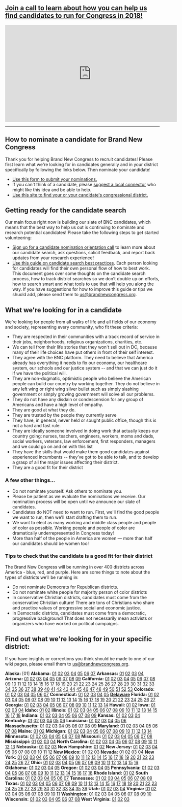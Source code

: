 ## [Join a call to learn about how you can help us find candidates to run for Congress in 2018!](/call)
<div style="width:100%;text-align:center;margin-top:10px;margin-bottom:10px">
<iframe width="560" height="315" src="https://www.youtube.com/embed/OdF7_GeaVso" frameborder="0" allowfullscreen></iframe>
</div>

------

## How to nominate a candidate for Brand New Congress
Thank you for helping Brand New Congress to recruit candidates! Please first learn what we're looking for in candidates generally and in your district specifically by following the links below. Then nominate your candidate! 
* [Use this form to submit your nominations.](https://docs.google.com/forms/d/e/1FAIpQLSclkdh8B0SBJqoEFJA2XZ1B2eOz_QxDEZPFyO6NOOy5Vc6BLg/viewform)
* If you can't think of a candidate, please [suggest a local connector](https://docs.google.com/forms/d/e/1FAIpQLSceYguZI_gngXf7dLOXN6xUkLRNsYfn0b2v-aDEvZKPH-j1dQ/viewform) who might like this idea and be able to help.
* [Use this site to find your or your candidate's congressional district.](https://www.govtrack.us/congress/members)

## Getting ready for the candidate search
Our main focus right now is building our slate of BNC candidates, which means that the best way to help us out is continuing to nominate and research potential candidates! Please take the following steps to get started volunteering:
* [Sign up for a candidate nomination orientation call](/call) to learn more about our candidate search, ask questions, solicit feedback, and report back updates from your research experience!
* [Use this guide on candidate search best practices](https://docs.google.com/document/d/1_Aob44aXGpc6OVOxzLNMSW-9_Hs7m5nghKYBGoeuUlE/edit?usp=sharing). Each person looking for candidates will find their own personal flow of how to best work. This document goes over some thoughts on the candidate search process, how to track district searches so we don’t double up on efforts, how to search smart and what tools to use that will help you along the way. If you have suggestions for how to improve this guide or tips we shuold add, please send them to us@brandnewcongress.org.

## What we're looking for in a candidate
We’re looking for people from all walks of life and all fields of our economy and society, representing every community, who fit these criteria:

* They are respected in their communities with a track record of service in their jobs, neighborhoods, religious organizations, charities, etc.
* We can tell from their life stories that they won't sell out in DC, because many of their life choices have put others in front of their self interest.
* They agree with the BNC platform. They need to believe that America already has everything it needs to fix our economy, our healthcare system, our schools and our justice system -- and that we can just do it if we have the political will.
* They are non-dogmatic, optimistic people who believe the American people can build our country by working together. They do not believe in any left wing or right wing silver bullet such as simply slashing government or simply growing government will solve all our problems.
* They do not have any disdain or condescension for any group of Americans and have a high level of empathy.
* They are good at what they do.
* They are trusted by the people they currently serve
* They have, in general, never held or sought public office, though this is not a hard and fast rule.
* They are ideally someone involved in doing work that actually keeps our country going: nurses, teachers, engineers, workers, moms and dads, social workers, veterans, law enforcement, first responders, managers and we could go on and on with this list
* They have the skills that would make them good candidates against experienced incumbents -- they’ve got to be able to talk, and to develop a grasp of all the major issues affecting their district.
* They are a good fit for their district

### A few other things...
* Do not nominate yourself. Ask others to nominate you.
* Please be patient as we evaluate the nominations we receive. Our nomination process will be open until we announce our slate of candidates. 
* Candidates do NOT need to want to run. First, we'll find the good people we want to run, then we'll start drafting them to run.
* We want to elect as many working and middle class people and people of color as possible. Working people and people of color are dramatically underrepresented in Congress today!
* More than half of the people in America are women — more than half our candidates should be women too! 

### Tips to check that the candidate is a good fit for their district

The Brand New Congress will be running in over 400 districts across America - blue, red, and purple. Here are some things to note about the types of districts we’ll be running in:
* Do not nominate Democrats for Republican districts.
* Do not nominate white people for majority person of color districts 
* In conservative Christian districts, candidates must come from the conservative Christian culture! There are tons of Christians who share and practice values of progressive social and economic justice.  
* In Democratic districts, candidates must come from a democratic, progressive background! That does not necessarily mean activists or organizers who have worked on political campaigns. 

## Find out what we're looking for in your specific district:
If you have insights or corrections you think should be made to one of our wiki pages, please email them to us@brandnewcongress.org.

**Alaska:** [01]  **Alabama:** [01](https://wiki.brandnewcongress.org/index.php?title=BNC_in_AL-01) [02](https://wiki.brandnewcongress.org/index.php?title=BNC_in_AL-02) [03](https://wiki.brandnewcongress.org/index.php?title=BNC_in_AL-03) [04](https://wiki.brandnewcongress.org/index.php?title=BNC_in_AL-04) [05](https://wiki.brandnewcongress.org/index.php?title=BNC_in_AL-05) [06](https://wiki.brandnewcongress.org/index.php?title=BNC_in_AL-06) [07](https://wiki.brandnewcongress.org/index.php?title=BNC_in_AL-07)  **Arkansas:**  [01](https://wiki.brandnewcongress.org/index.php?title=BNC_in_AR-01) [02](https://wiki.brandnewcongress.org/index.php?title=BNC_in_AR-02) [03](https://wiki.brandnewcongress.org/index.php?title=BNC_in_AR-03) [04](https://wiki.brandnewcongress.org/index.php?title=BNC_in_AR-04)  **Arizona:**  [01](https://wiki.brandnewcongress.org/index.php?title=BNC_in_AZ-01) [02](https://wiki.brandnewcongress.org/index.php?title=BNC_in_AZ-02) [03](https://wiki.brandnewcongress.org/index.php?title=BNC_in_AZ-03) [04](https://wiki.brandnewcongress.org/index.php?title=BNC_in_AZ-04) [05](https://wiki.brandnewcongress.org/index.php?title=BNC_in_AZ-05) [06](https://wiki.brandnewcongress.org/index.php?title=BNC_in_AZ-06) [07](https://wiki.brandnewcongress.org/index.php?title=BNC_in_AZ-07) [08](https://wiki.brandnewcongress.org/index.php?title=BNC_in_AZ-08) [09](https://wiki.brandnewcongress.org/index.php?title=BNC_in_AZ-09)  **California:**  [01](https://wiki.brandnewcongress.org/index.php?title=BNC_in_CA-01) [02](https://wiki.brandnewcongress.org/index.php?title=BNC_in_CA-02) [03](https://wiki.brandnewcongress.org/index.php?title=BNC_in_CA-03) [04](https://wiki.brandnewcongress.org/index.php?title=BNC_in_CA-04) [05](https://wiki.brandnewcongress.org/index.php?title=BNC_in_CA-05) [06](https://wiki.brandnewcongress.org/index.php?title=BNC_in_CA-06) [07](https://wiki.brandnewcongress.org/index.php?title=BNC_in_CA-07) [08](https://wiki.brandnewcongress.org/index.php?title=BNC_in_CA-08) [09](https://wiki.brandnewcongress.org/index.php?title=BNC_in_CA-09) [10](https://wiki.brandnewcongress.org/index.php?title=BNC_in_CA-10) [11](https://wiki.brandnewcongress.org/index.php?title=BNC_in_CA-11) [12](https://wiki.brandnewcongress.org/index.php?title=BNC_in_CA-12) [13](https://wiki.brandnewcongress.org/index.php?title=BNC_in_CA-13) [14](https://wiki.brandnewcongress.org/index.php?title=BNC_in_CA-14) [15](https://wiki.brandnewcongress.org/index.php?title=BNC_in_CA-15) [16](https://wiki.brandnewcongress.org/index.php?title=BNC_in_CA-16) [17](https://wiki.brandnewcongress.org/index.php?title=BNC_in_CA-17) [18](https://wiki.brandnewcongress.org/index.php?title=BNC_in_CA-18) [19](https://wiki.brandnewcongress.org/index.php?title=BNC_in_CA-19) [20](https://wiki.brandnewcongress.org/index.php?title=BNC_in_CA-20) [21](https://wiki.brandnewcongress.org/index.php?title=BNC_in_CA-21) [22](https://wiki.brandnewcongress.org/index.php?title=BNC_in_CA-22) [23](https://wiki.brandnewcongress.org/index.php?title=BNC_in_CA-23) [24](https://wiki.brandnewcongress.org/index.php?title=BNC_in_CA-24) [25](https://wiki.brandnewcongress.org/index.php?title=BNC_in_CA-25) [26](https://wiki.brandnewcongress.org/index.php?title=BNC_in_CA-26) [27](https://wiki.brandnewcongress.org/index.php?title=BNC_in_CA-27) [28](https://wiki.brandnewcongress.org/index.php?title=BNC_in_CA-28) [29](https://wiki.brandnewcongress.org/index.php?title=BNC_in_CA-29) [30](https://wiki.brandnewcongress.org/index.php?title=BNC_in_CA-30) [31](https://wiki.brandnewcongress.org/index.php?title=BNC_in_CA-31) [32](https://wiki.brandnewcongress.org/index.php?title=BNC_in_CA-32) [33](https://wiki.brandnewcongress.org/index.php?title=BNC_in_CA-33) [34](https://wiki.brandnewcongress.org/index.php?title=BNC_in_CA-34) [35](https://wiki.brandnewcongress.org/index.php?title=BNC_in_CA-35) [36](https://wiki.brandnewcongress.org/index.php?title=BNC_in_CA-36) [37](https://wiki.brandnewcongress.org/index.php?title=BNC_in_CA-37) [38](https://wiki.brandnewcongress.org/index.php?title=BNC_in_CA-38) [39](https://wiki.brandnewcongress.org/index.php?title=BNC_in_CA-39) [40](https://wiki.brandnewcongress.org/index.php?title=BNC_in_CA-40) [41](https://wiki.brandnewcongress.org/index.php?title=BNC_in_CA-41) [42](https://wiki.brandnewcongress.org/index.php?title=BNC_in_CA-42) [43](https://wiki.brandnewcongress.org/index.php?title=BNC_in_CA-43) [44](https://wiki.brandnewcongress.org/index.php?title=BNC_in_CA-44) [45](https://wiki.brandnewcongress.org/index.php?title=BNC_in_CA-45) [46](https://wiki.brandnewcongress.org/index.php?title=BNC_in_CA-46) [47](https://wiki.brandnewcongress.org/index.php?title=BNC_in_CA-47) [48](https://wiki.brandnewcongress.org/index.php?title=BNC_in_CA-48) [49](https://wiki.brandnewcongress.org/index.php?title=BNC_in_CA-49) [50](https://wiki.brandnewcongress.org/index.php?title=BNC_in_CA-50) [51](https://wiki.brandnewcongress.org/index.php?title=BNC_in_CA-51) [52](https://wiki.brandnewcongress.org/index.php?title=BNC_in_CA-52) [53](https://wiki.brandnewcongress.org/index.php?title=BNC_in_CA-53)  **Colorado:**  [01](https://wiki.brandnewcongress.org/index.php?title=BNC_in_CO-01) [02](https://wiki.brandnewcongress.org/index.php?title=BNC_in_CO-02) [03](https://wiki.brandnewcongress.org/index.php?title=BNC_in_CO-03) [04](https://wiki.brandnewcongress.org/index.php?title=BNC_in_CO-04) [05](https://wiki.brandnewcongress.org/index.php?title=BNC_in_CO-05) [06](https://wiki.brandnewcongress.org/index.php?title=BNC_in_CO-06) [07](https://wiki.brandnewcongress.org/index.php?title=BNC_in_CO-07)  **Connecticut:** [01](https://wiki.brandnewcongress.org/index.php?title=BNC_in_CT-01) [02](https://wiki.brandnewcongress.org/index.php?title=BNC_in_CT-02) [03](https://wiki.brandnewcongress.org/index.php?title=BNC_in_CT-03) [04](https://wiki.brandnewcongress.org/index.php?title=BNC_in_CT-04) [05](https://wiki.brandnewcongress.org/index.php?title=BNC_in_CT-05) [**Delaware**](https://wiki.brandnewcongress.org/index.php?title=BNC_in_DE-AL) **Florida:** [01](https://wiki.brandnewcongress.org/index.php?title=BNC_in_FL-01) [02](https://wiki.brandnewcongress.org/index.php?title=BNC_in_FL-02) [03](https://wiki.brandnewcongress.org/index.php?title=BNC_in_FL-03) [04](https://wiki.brandnewcongress.org/index.php?title=BNC_in_FL-04) [05](https://wiki.brandnewcongress.org/index.php?title=BNC_in_FL-05) [06](https://wiki.brandnewcongress.org/index.php?title=BNC_in_FL-06) [07](https://wiki.brandnewcongress.org/index.php?title=BNC_in_FL-07) [08](https://wiki.brandnewcongress.org/index.php?title=BNC_in_FL-08) [09](https://wiki.brandnewcongress.org/index.php?title=BNC_in_FL-09) [10](https://wiki.brandnewcongress.org/index.php?title=BNC_in_FL-10) [11](https://wiki.brandnewcongress.org/index.php?title=BNC_in_FL-11) [12](https://wiki.brandnewcongress.org/index.php?title=BNC_in_FL-12) [13](https://wiki.brandnewcongress.org/index.php?title=BNC_in_FL-13) [14](https://wiki.brandnewcongress.org/index.php?title=BNC_in_FL-14) [15](https://wiki.brandnewcongress.org/index.php?title=BNC_in_FL-15) [16](https://wiki.brandnewcongress.org/index.php?title=BNC_in_FL-16) [17](https://wiki.brandnewcongress.org/index.php?title=BNC_in_FL-17) [18](https://wiki.brandnewcongress.org/index.php?title=BNC_in_FL-18) [19](https://wiki.brandnewcongress.org/index.php?title=BNC_in_FL-19) [20](https://wiki.brandnewcongress.org/index.php?title=BNC_in_FL-20) [21](https://wiki.brandnewcongress.org/index.php?title=BNC_in_FL-21) [22](https://wiki.brandnewcongress.org/index.php?title=BNC_in_FL-22) [23](https://wiki.brandnewcongress.org/index.php?title=BNC_in_FL-23) [24](https://wiki.brandnewcongress.org/index.php?title=BNC_in_FL-24) [25](https://wiki.brandnewcongress.org/index.php?title=BNC_in_FL-25) [26](https://wiki.brandnewcongress.org/index.php?title=BNC_in_FL-26) [27](https://wiki.brandnewcongress.org/index.php?title=BNC_in_FL-27)  **Georgia:** [01](https://wiki.brandnewcongress.org/index.php?title=BNC_in_GA-01) [02](https://wiki.brandnewcongress.org/index.php?title=BNC_in_GA-02) [03](https://wiki.brandnewcongress.org/index.php?title=BNC_in_GA-03) [04](https://wiki.brandnewcongress.org/index.php?title=BNC_in_GA-04) [05](https://wiki.brandnewcongress.org/index.php?title=BNC_in_GA-05) [06](https://wiki.brandnewcongress.org/index.php?title=BNC_in_GA-06) [07](https://wiki.brandnewcongress.org/index.php?title=BNC_in_GA-07) [08](https://wiki.brandnewcongress.org/index.php?title=BNC_in_GA-08) [09](https://wiki.brandnewcongress.org/index.php?title=BNC_in_GA-09) [10](https://wiki.brandnewcongress.org/index.php?title=BNC_in_GA-10) [11](https://wiki.brandnewcongress.org/index.php?title=BNC_in_GA-11) [12](https://wiki.brandnewcongress.org/index.php?title=BNC_in_GA-12) [13](https://wiki.brandnewcongress.org/index.php?title=BNC_in_GA-13) [14](https://wiki.brandnewcongress.org/index.php?title=BNC_in_GA-14)  **Hawaii:** [01](https://wiki.brandnewcongress.org/index.php?title=BNC_in_HI-01) [02](https://wiki.brandnewcongress.org/index.php?title=BNC_in_HI-02)  **Iowa:** [01](https://wiki.brandnewcongress.org/index.php?title=BNC_in_IA-01) [02](https://wiki.brandnewcongress.org/index.php?title=BNC_in_IA-02) [03](https://wiki.brandnewcongress.org/index.php?title=BNC_in_IA-03) [04](https://wiki.brandnewcongress.org/index.php?title=BNC_in_IA-04)  **Idaho:** [01](https://wiki.brandnewcongress.org/index.php?title=BNC_in_ID-01) [02](https://wiki.brandnewcongress.org/index.php?title=BNC_in_ID-02)  **Illinois:** [01](https://wiki.brandnewcongress.org/index.php?title=BNC_in_IL-01) [02](https://wiki.brandnewcongress.org/index.php?title=BNC_in_IL-02) [03](https://wiki.brandnewcongress.org/index.php?title=BNC_in_IL-03) [04](https://wiki.brandnewcongress.org/index.php?title=BNC_in_IL-04) [05](https://wiki.brandnewcongress.org/index.php?title=BNC_in_IL-05) [06](https://wiki.brandnewcongress.org/index.php?title=BNC_in_IL-06) [07](https://wiki.brandnewcongress.org/index.php?title=BNC_in_IL-07) [08](https://wiki.brandnewcongress.org/index.php?title=BNC_in_IL-08) [09](https://wiki.brandnewcongress.org/index.php?title=BNC_in_IL-09) [10](https://wiki.brandnewcongress.org/index.php?title=BNC_in_IL-10) [11](https://wiki.brandnewcongress.org/index.php?title=BNC_in_IL-11) [12](https://wiki.brandnewcongress.org/index.php?title=BNC_in_IL-12) [13](https://wiki.brandnewcongress.org/index.php?title=BNC_in_IL-13) [14](https://wiki.brandnewcongress.org/index.php?title=BNC_in_IL-14) [15](https://wiki.brandnewcongress.org/index.php?title=BNC_in_IL-15) [16](https://wiki.brandnewcongress.org/index.php?title=BNC_in_IL-16) [17](https://wiki.brandnewcongress.org/index.php?title=BNC_in_IL-17) [18](https://wiki.brandnewcongress.org/index.php?title=BNC_in_IL-18)  **Indiana:** [01](https://wiki.brandnewcongress.org/index.php?title=BNC_in_IN-01) [02](https://wiki.brandnewcongress.org/index.php?title=BNC_in_IN-02) [03](https://wiki.brandnewcongress.org/index.php?title=BNC_in_IN-03) [04](https://wiki.brandnewcongress.org/index.php?title=BNC_in_IN-04) [05](https://wiki.brandnewcongress.org/index.php?title=BNC_in_IN-05) [06](https://wiki.brandnewcongress.org/index.php?title=BNC_in_IN-06) [07](https://wiki.brandnewcongress.org/index.php?title=BNC_in_IN-07) [08](https://wiki.brandnewcongress.org/index.php?title=BNC_in_IN-08) [09](https://wiki.brandnewcongress.org/index.php?title=BNC_in_IN-09)  **Kansas:** [01](https://wiki.brandnewcongress.org/index.php?title=BNC_in_KS-01) [02](https://wiki.brandnewcongress.org/index.php?title=BNC_in_KS-02) [03](https://wiki.brandnewcongress.org/index.php?title=BNC_in_KS-03) [04](https://wiki.brandnewcongress.org/index.php?title=BNC_in_KS-04)  **Kentucky:** [01](https://wiki.brandnewcongress.org/index.php?title=BNC_in_KY-01) [02](https://wiki.brandnewcongress.org/index.php?title=BNC_in_KY-02) [03](https://wiki.brandnewcongress.org/index.php?title=BNC_in_KY-03) [04](https://wiki.brandnewcongress.org/index.php?title=BNC_in_KY-04) [05](https://wiki.brandnewcongress.org/index.php?title=BNC_in_KY-05) [06](https://wiki.brandnewcongress.org/index.php?title=BNC_in_KY-06)  **Louisiana:** [01](https://wiki.brandnewcongress.org/index.php?title=BNC_in_LA-01) [02](https://wiki.brandnewcongress.org/index.php?title=BNC_in_LA-02) [03](https://wiki.brandnewcongress.org/index.php?title=BNC_in_LA-03) [04](https://wiki.brandnewcongress.org/index.php?title=BNC_in_LA-04) [05](https://wiki.brandnewcongress.org/index.php?title=BNC_in_LA-05) [06](https://wiki.brandnewcongress.org/index.php?title=BNC_in_LA-06)  **Massachusetts:** [01](https://wiki.brandnewcongress.org/index.php?title=BNC_in_MA-01) [02](https://wiki.brandnewcongress.org/index.php?title=BNC_in_MA-02) [03](https://wiki.brandnewcongress.org/index.php?title=BNC_in_MA-03) [04](https://wiki.brandnewcongress.org/index.php?title=BNC_in_MA-04) [05](https://wiki.brandnewcongress.org/index.php?title=BNC_in_MA-05) [06](https://wiki.brandnewcongress.org/index.php?title=BNC_in_MA-06) [07](https://wiki.brandnewcongress.org/index.php?title=BNC_in_MA-07) [08](https://wiki.brandnewcongress.org/index.php?title=BNC_in_MA-08) [09](https://wiki.brandnewcongress.org/index.php?title=BNC_in_MA-09)  **Maryland:** [01](https://wiki.brandnewcongress.org/index.php?title=BNC_in_MD-01) [02](https://wiki.brandnewcongress.org/index.php?title=BNC_in_MD-02) [03](https://wiki.brandnewcongress.org/index.php?title=BNC_in_MD-03) [04](https://wiki.brandnewcongress.org/index.php?title=BNC_in_MD-04) [05](https://wiki.brandnewcongress.org/index.php?title=BNC_in_MD-05) [06](https://wiki.brandnewcongress.org/index.php?title=BNC_in_MD-06) [07](https://wiki.brandnewcongress.org/index.php?title=BNC_in_MD-07) [08](https://wiki.brandnewcongress.org/index.php?title=BNC_in_MD-08)  **Maine:** [01](https://wiki.brandnewcongress.org/index.php?title=BNC_in_ME-01) [02](https://wiki.brandnewcongress.org/index.php?title=BNC_in_ME-02)  **Michigan:** [01](https://wiki.brandnewcongress.org/index.php?title=BNC_in_MI-01) [02](https://wiki.brandnewcongress.org/index.php?title=BNC_in_MI-02) [03](https://wiki.brandnewcongress.org/index.php?title=BNC_in_MI-03) [04](https://wiki.brandnewcongress.org/index.php?title=BNC_in_MI-04) [05](https://wiki.brandnewcongress.org/index.php?title=BNC_in_MI-05) [06](https://wiki.brandnewcongress.org/index.php?title=BNC_in_MI-06) [07](https://wiki.brandnewcongress.org/index.php?title=BNC_in_MI-07) [08](https://wiki.brandnewcongress.org/index.php?title=BNC_in_MI-08) [09](https://wiki.brandnewcongress.org/index.php?title=BNC_in_MI-09) [10](https://wiki.brandnewcongress.org/index.php?title=BNC_in_MI-10) [11](https://wiki.brandnewcongress.org/index.php?title=BNC_in_MI-11) [12](https://wiki.brandnewcongress.org/index.php?title=BNC_in_MI-12) [13](https://wiki.brandnewcongress.org/index.php?title=BNC_in_MI-13) [14](https://wiki.brandnewcongress.org/index.php?title=BNC_in_MI-14)  **Minnesota:** [01](https://wiki.brandnewcongress.org/index.php?title=BNC_in_MN-01) [02](https://wiki.brandnewcongress.org/index.php?title=BNC_in_MN-02) [03](https://wiki.brandnewcongress.org/index.php?title=BNC_in_MN-03) [04](https://wiki.brandnewcongress.org/index.php?title=BNC_in_MN-04) [05](https://wiki.brandnewcongress.org/index.php?title=BNC_in_MN-05) [06](https://wiki.brandnewcongress.org/index.php?title=BNC_in_MN-06) [07](https://wiki.brandnewcongress.org/index.php?title=BNC_in_MN-07) [08](https://wiki.brandnewcongress.org/index.php?title=BNC_in_MN-08)  **Missouri:** [01](https://wiki.brandnewcongress.org/index.php?title=BNC_in_MO-01) [02](https://wiki.brandnewcongress.org/index.php?title=BNC_in_MO-02) [03](https://wiki.brandnewcongress.org/index.php?title=BNC_in_MO-03) [04](https://wiki.brandnewcongress.org/index.php?title=BNC_in_MO-04) [05](https://wiki.brandnewcongress.org/index.php?title=BNC_in_MO-05) [06](https://wiki.brandnewcongress.org/index.php?title=BNC_in_MO-06) [07](https://wiki.brandnewcongress.org/index.php?title=BNC_in_MO-07) [08](https://wiki.brandnewcongress.org/index.php?title=BNC_in_MO-08)  **Mississippi:** [01](https://wiki.brandnewcongress.org/index.php?title=BNC_in_MS-01) [02](https://wiki.brandnewcongress.org/index.php?title=BNC_in_MS-02) [03](https://wiki.brandnewcongress.org/index.php?title=BNC_in_MS-03) [04](https://wiki.brandnewcongress.org/index.php?title=BNC_in_MS-04)  **North Carolina:** [01](https://wiki.brandnewcongress.org/index.php?title=BNC_in_NC-01) [02](https://wiki.brandnewcongress.org/index.php?title=BNC_in_NC-02) [03](https://wiki.brandnewcongress.org/index.php?title=BNC_in_NC-03) [04](https://wiki.brandnewcongress.org/index.php?title=BNC_in_NC-04) [05](https://wiki.brandnewcongress.org/index.php?title=BNC_in_NC-05) [06](https://wiki.brandnewcongress.org/index.php?title=BNC_in_NC-06) [07](https://wiki.brandnewcongress.org/index.php?title=BNC_in_NC-07) [08](https://wiki.brandnewcongress.org/index.php?title=BNC_in_NC-08) [09](https://wiki.brandnewcongress.org/index.php?title=BNC_in_NC-09) [10](https://wiki.brandnewcongress.org/index.php?title=BNC_in_NC-10) [11](https://wiki.brandnewcongress.org/index.php?title=BNC_in_NC-11) [12](https://wiki.brandnewcongress.org/index.php?title=BNC_in_NC-12) [13](https://wiki.brandnewcongress.org/index.php?title=BNC_in_NC-13)  **Nebraska:** [01](https://wiki.brandnewcongress.org/index.php?title=BNC_in_NE-01) [02](https://wiki.brandnewcongress.org/index.php?title=BNC_in_NE-02) [03](https://wiki.brandnewcongress.org/index.php?title=BNC_in_NE-03)  **New Hampshire:** [01](https://wiki.brandnewcongress.org/index.php?title=BNC_in_NH-01) [02](https://wiki.brandnewcongress.org/index.php?title=BNC_in_NH-02)  **New Jersey:** [01](https://wiki.brandnewcongress.org/index.php?title=BNC_in_NJ-01) [02](https://wiki.brandnewcongress.org/index.php?title=BNC_in_NJ-02) [03](https://wiki.brandnewcongress.org/index.php?title=BNC_in_NJ-03) [04](https://wiki.brandnewcongress.org/index.php?title=BNC_in_NJ-04) [05](https://wiki.brandnewcongress.org/index.php?title=BNC_in_NJ-05) [06](https://wiki.brandnewcongress.org/index.php?title=BNC_in_NJ-06) [07](https://wiki.brandnewcongress.org/index.php?title=BNC_in_NJ-07) [08](https://wiki.brandnewcongress.org/index.php?title=BNC_in_NJ-08) [09](https://wiki.brandnewcongress.org/index.php?title=BNC_in_NJ-09) [10](https://wiki.brandnewcongress.org/index.php?title=BNC_in_NJ-10) [11](https://wiki.brandnewcongress.org/index.php?title=BNC_in_NJ-11) [12](https://wiki.brandnewcongress.org/index.php?title=BNC_in_NJ-12)  **New Mexico:** [01](https://wiki.brandnewcongress.org/index.php?title=BNC_in_NM-01) [02](https://wiki.brandnewcongress.org/index.php?title=BNC_in_NM-02) [03](https://wiki.brandnewcongress.org/index.php?title=BNC_in_NM-03)  **Nevada:** [01](https://wiki.brandnewcongress.org/index.php?title=BNC_in_NV-01) [02](https://wiki.brandnewcongress.org/index.php?title=BNC_in_NV-02) [03](https://wiki.brandnewcongress.org/index.php?title=BNC_in_NV-03) [04](https://wiki.brandnewcongress.org/index.php?title=BNC_in_NV-04)  **New York:** [01](https://wiki.brandnewcongress.org/index.php?title=BNC_in_NY-01) [02](https://wiki.brandnewcongress.org/index.php?title=BNC_in_NY-02) [03](https://wiki.brandnewcongress.org/index.php?title=BNC_in_NY-03) [04](https://wiki.brandnewcongress.org/index.php?title=BNC_in_NY-04) [05](https://wiki.brandnewcongress.org/index.php?title=BNC_in_NY-05) [06](https://wiki.brandnewcongress.org/index.php?title=BNC_in_NY-06) [07](https://wiki.brandnewcongress.org/index.php?title=BNC_in_NY-07) [08](https://wiki.brandnewcongress.org/index.php?title=BNC_in_NY-08) [09](https://wiki.brandnewcongress.org/index.php?title=BNC_in_NY-09) [10](https://wiki.brandnewcongress.org/index.php?title=BNC_in_NY-10) [11](https://wiki.brandnewcongress.org/index.php?title=BNC_in_NY-11) [12](https://wiki.brandnewcongress.org/index.php?title=BNC_in_NY-12) [13](https://wiki.brandnewcongress.org/index.php?title=BNC_in_NY-13) [14](https://wiki.brandnewcongress.org/index.php?title=BNC_in_NY-14) [15](https://wiki.brandnewcongress.org/index.php?title=BNC_in_NY-15) [16](https://wiki.brandnewcongress.org/index.php?title=BNC_in_NY-16) [17](https://wiki.brandnewcongress.org/index.php?title=BNC_in_NY-17) [18](https://wiki.brandnewcongress.org/index.php?title=BNC_in_NY-18) [19](https://wiki.brandnewcongress.org/index.php?title=BNC_in_NY-19) [20](https://wiki.brandnewcongress.org/index.php?title=BNC_in_NY-20) [21](https://wiki.brandnewcongress.org/index.php?title=BNC_in_NY-21) [22](https://wiki.brandnewcongress.org/index.php?title=BNC_in_NY-22) [23](https://wiki.brandnewcongress.org/index.php?title=BNC_in_NY-23) [24](https://wiki.brandnewcongress.org/index.php?title=BNC_in_NY-24) [25](https://wiki.brandnewcongress.org/index.php?title=BNC_in_NY-25) [26](https://wiki.brandnewcongress.org/index.php?title=BNC_in_NY-26) [27](https://wiki.brandnewcongress.org/index.php?title=BNC_in_NY-27)  **Ohio:** [01](https://wiki.brandnewcongress.org/index.php?title=BNC_in_OH-01) [02](https://wiki.brandnewcongress.org/index.php?title=BNC_in_OH-02) [03](https://wiki.brandnewcongress.org/index.php?title=BNC_in_OH-03) [04](https://wiki.brandnewcongress.org/index.php?title=BNC_in_OH-04) [05](https://wiki.brandnewcongress.org/index.php?title=BNC_in_OH-05) [06](https://wiki.brandnewcongress.org/index.php?title=BNC_in_OH-06) [07](https://wiki.brandnewcongress.org/index.php?title=BNC_in_OH-07) [08](https://wiki.brandnewcongress.org/index.php?title=BNC_in_OH-08) [09](https://wiki.brandnewcongress.org/index.php?title=BNC_in_OH-09) [10](https://wiki.brandnewcongress.org/index.php?title=BNC_in_OH-10) [11](https://wiki.brandnewcongress.org/index.php?title=BNC_in_OH-11) [12](https://wiki.brandnewcongress.org/index.php?title=BNC_in_OH-12) [13](https://wiki.brandnewcongress.org/index.php?title=BNC_in_OH-13) [14](https://wiki.brandnewcongress.org/index.php?title=BNC_in_OH-14) [15](https://wiki.brandnewcongress.org/index.php?title=BNC_in_OH-15) [16](https://wiki.brandnewcongress.org/index.php?title=BNC_in_OH-16)  **Oklahoma:** [01](https://wiki.brandnewcongress.org/index.php?title=BNC_in_OK-01) [02](https://wiki.brandnewcongress.org/index.php?title=BNC_in_OK-02) [03](https://wiki.brandnewcongress.org/index.php?title=BNC_in_OK-03) [04](https://wiki.brandnewcongress.org/index.php?title=BNC_in_OK-04) [05](https://wiki.brandnewcongress.org/index.php?title=BNC_in_OK-05)  **Oregon:** [01](https://wiki.brandnewcongress.org/index.php?title=BNC_in_OR-01) [02](https://wiki.brandnewcongress.org/index.php?title=BNC_in_OR-02) [03](https://wiki.brandnewcongress.org/index.php?title=BNC_in_OR-03) [04](https://wiki.brandnewcongress.org/index.php?title=BNC_in_OR-04) [05](https://wiki.brandnewcongress.org/index.php?title=BNC_in_OR-05)  **Pennsylvania:** [01](https://wiki.brandnewcongress.org/index.php?title=BNC_in_PA-01) [02](https://wiki.brandnewcongress.org/index.php?title=BNC_in_PA-02) [03](https://wiki.brandnewcongress.org/index.php?title=BNC_in_PA-03) [04](https://wiki.brandnewcongress.org/index.php?title=BNC_in_PA-04) [05](https://wiki.brandnewcongress.org/index.php?title=BNC_in_PA-05) [06](https://wiki.brandnewcongress.org/index.php?title=BNC_in_PA-06) [07](https://wiki.brandnewcongress.org/index.php?title=BNC_in_PA-07) [08](https://wiki.brandnewcongress.org/index.php?title=BNC_in_PA-08) [09](https://wiki.brandnewcongress.org/index.php?title=BNC_in_PA-09) [10](https://wiki.brandnewcongress.org/index.php?title=BNC_in_PA-10) [11](https://wiki.brandnewcongress.org/index.php?title=BNC_in_PA-11) [12](https://wiki.brandnewcongress.org/index.php?title=BNC_in_PA-12) [13](https://wiki.brandnewcongress.org/index.php?title=BNC_in_PA-13) [14](https://wiki.brandnewcongress.org/index.php?title=BNC_in_PA-14) [15](https://wiki.brandnewcongress.org/index.php?title=BNC_in_PA-15) [16](https://wiki.brandnewcongress.org/index.php?title=BNC_in_PA-16) [17](https://wiki.brandnewcongress.org/index.php?title=BNC_in_PA-17) [18](https://wiki.brandnewcongress.org/index.php?title=BNC_in_PA-18)  **Rhode Island:** [01](https://wiki.brandnewcongress.org/index.php?title=BNC_in_RI-01) [02](https://wiki.brandnewcongress.org/index.php?title=BNC_in_RI-02)  **South Carolina:** [01](https://wiki.brandnewcongress.org/index.php?title=BNC_in_SC-01) [02](https://wiki.brandnewcongress.org/index.php?title=BNC_in_SC-02) [03](https://wiki.brandnewcongress.org/index.php?title=BNC_in_SC-03) [04](https://wiki.brandnewcongress.org/index.php?title=BNC_in_SC-04) [05](https://wiki.brandnewcongress.org/index.php?title=BNC_in_SC-05) [06](https://wiki.brandnewcongress.org/index.php?title=BNC_in_SC-06) [07](https://wiki.brandnewcongress.org/index.php?title=BNC_in_SC-07)  **Tennessee:** [01](https://wiki.brandnewcongress.org/index.php?title=BNC_in_TN-01) [02](https://wiki.brandnewcongress.org/index.php?title=BNC_in_TN-02) [03](https://wiki.brandnewcongress.org/index.php?title=BNC_in_TN-03) [04](https://wiki.brandnewcongress.org/index.php?title=BNC_in_TN-04) [05](https://wiki.brandnewcongress.org/index.php?title=BNC_in_TN-05) [06](https://wiki.brandnewcongress.org/index.php?title=BNC_in_TN-06) [07](https://wiki.brandnewcongress.org/index.php?title=BNC_in_TN-07) [08](https://wiki.brandnewcongress.org/index.php?title=BNC_in_TN-08) [09](https://wiki.brandnewcongress.org/index.php?title=BNC_in_TN-09)  **Texas:** [01](https://wiki.brandnewcongress.org/index.php?title=BNC_in_TX-01) [02](https://wiki.brandnewcongress.org/index.php?title=BNC_in_TX-02) [03](https://wiki.brandnewcongress.org/index.php?title=BNC_in_TX-03) [04](https://wiki.brandnewcongress.org/index.php?title=BNC_in_TX-04) [05](https://wiki.brandnewcongress.org/index.php?title=BNC_in_TX-05) [06](https://wiki.brandnewcongress.org/index.php?title=BNC_in_TX-06) [07](https://wiki.brandnewcongress.org/index.php?title=BNC_in_TX-07) [08](https://wiki.brandnewcongress.org/index.php?title=BNC_in_TX-08) [09](https://wiki.brandnewcongress.org/index.php?title=BNC_in_TX-09) [10](https://wiki.brandnewcongress.org/index.php?title=BNC_in_TX-10) [11](https://wiki.brandnewcongress.org/index.php?title=BNC_in_TX-11) [12](https://wiki.brandnewcongress.org/index.php?title=BNC_in_TX-12) [13](https://wiki.brandnewcongress.org/index.php?title=BNC_in_TX-13) [14](https://wiki.brandnewcongress.org/index.php?title=BNC_in_TX-14) [15](https://wiki.brandnewcongress.org/index.php?title=BNC_in_TX-15) [16](https://wiki.brandnewcongress.org/index.php?title=BNC_in_TX-16) [17](https://wiki.brandnewcongress.org/index.php?title=BNC_in_TX-17) [18](https://wiki.brandnewcongress.org/index.php?title=BNC_in_TX-18) [19](https://wiki.brandnewcongress.org/index.php?title=BNC_in_TX-19) [20](https://wiki.brandnewcongress.org/index.php?title=BNC_in_TX-20) [21](https://wiki.brandnewcongress.org/index.php?title=BNC_in_TX-21) [22](https://wiki.brandnewcongress.org/index.php?title=BNC_in_TX-22) [23](https://wiki.brandnewcongress.org/index.php?title=BNC_in_TX-23) [24](https://wiki.brandnewcongress.org/index.php?title=BNC_in_TX-24) [25](https://wiki.brandnewcongress.org/index.php?title=BNC_in_TX-25) [26](https://wiki.brandnewcongress.org/index.php?title=BNC_in_TX-26) [27](https://wiki.brandnewcongress.org/index.php?title=BNC_in_TX-27) [28](https://wiki.brandnewcongress.org/index.php?title=BNC_in_TX-28) [29](https://wiki.brandnewcongress.org/index.php?title=BNC_in_TX-29) [30](https://wiki.brandnewcongress.org/index.php?title=BNC_in_TX-30) [31](https://wiki.brandnewcongress.org/index.php?title=BNC_in_TX-31) [32](https://wiki.brandnewcongress.org/index.php?title=BNC_in_TX-32) [33](https://wiki.brandnewcongress.org/index.php?title=BNC_in_TX-33) [34](https://wiki.brandnewcongress.org/index.php?title=BNC_in_TX-34) [35](https://wiki.brandnewcongress.org/index.php?title=BNC_in_TX-35) [36](https://wiki.brandnewcongress.org/index.php?title=BNC_in_TX-36)  **Utah:** [01](https://wiki.brandnewcongress.org/index.php?title=BNC_in_UT-01) [02](https://wiki.brandnewcongress.org/index.php?title=BNC_in_UT-02) [03](https://wiki.brandnewcongress.org/index.php?title=BNC_in_UT-03) [04](https://wiki.brandnewcongress.org/index.php?title=BNC_in_UT-04)  **Virginia:** [01](https://wiki.brandnewcongress.org/index.php?title=BNC_in_VA-01) [02](https://wiki.brandnewcongress.org/index.php?title=BNC_in_VA-02) [03](https://wiki.brandnewcongress.org/index.php?title=BNC_in_VA-03) [04](https://wiki.brandnewcongress.org/index.php?title=BNC_in_VA-04) [05](https://wiki.brandnewcongress.org/index.php?title=BNC_in_VA-05) [06](https://wiki.brandnewcongress.org/index.php?title=BNC_in_VA-06) [07](https://wiki.brandnewcongress.org/index.php?title=BNC_in_VA-07) [08](https://wiki.brandnewcongress.org/index.php?title=BNC_in_VA-08) [09](https://wiki.brandnewcongress.org/index.php?title=BNC_in_VA-09) [10](https://wiki.brandnewcongress.org/index.php?title=BNC_in_VA-10) [11](https://wiki.brandnewcongress.org/index.php?title=BNC_in_VA-11)  **Washington:** [01](https://wiki.brandnewcongress.org/index.php?title=BNC_in_WA-01) [02](https://wiki.brandnewcongress.org/index.php?title=BNC_in_WA-02) [03](https://wiki.brandnewcongress.org/index.php?title=BNC_in_WA-03) [04](https://wiki.brandnewcongress.org/index.php?title=BNC_in_WA-04) [05](https://wiki.brandnewcongress.org/index.php?title=BNC_in_WA-05) [06](https://wiki.brandnewcongress.org/index.php?title=BNC_in_WA-06) [07](https://wiki.brandnewcongress.org/index.php?title=BNC_in_WA-07) [08](https://wiki.brandnewcongress.org/index.php?title=BNC_in_WA-08) [09](https://wiki.brandnewcongress.org/index.php?title=BNC_in_WA-09) [10](https://wiki.brandnewcongress.org/index.php?title=BNC_in_WA-10)  **Wisconsin:** [01](https://wiki.brandnewcongress.org/index.php?title=BNC_in_WI-01) [02](https://wiki.brandnewcongress.org/index.php?title=BNC_in_WI-02) [03](https://wiki.brandnewcongress.org/index.php?title=BNC_in_WI-03) [04](https://wiki.brandnewcongress.org/index.php?title=BNC_in_WI-04) [05](https://wiki.brandnewcongress.org/index.php?title=BNC_in_WI-05) [06](https://wiki.brandnewcongress.org/index.php?title=BNC_in_WI-06) [07](https://wiki.brandnewcongress.org/index.php?title=BNC_in_WI-07) [08](https://wiki.brandnewcongress.org/index.php?title=BNC_in_WI-08)  **West Virginia:** [01](https://wiki.brandnewcongress.org/index.php?title=BNC_in_WV-01) [02](https://wiki.brandnewcongress.org/index.php?title=BNC_in_WV-02) [03](https://wiki.brandnewcongress.org/index.php?title=BNC_in_WV-03)
